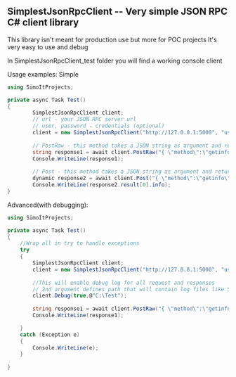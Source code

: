## SimplestJsonRpcClient -- Very simple JSON RPC C# client library

This library isn't meant for production use but more for POC projects 
It's very easy to use and debug 

In SimplestJsonRpcClient_test folder you will find a working console client


Usage examples: 
Simple
```C#
using SimoItProjects;

private async Task Test()
{
        SimplestJsonRpcClient client;
        // url - your JSON RPC server url
        // user, password - credentials (optional)
        client = new SimplestJsonRpcClient("http://127.0.0.1:5000", "user", "password");
        
        // PostRaw - this method takes a JSON string as argument and returns a raw JSON string response from server
        string response1 = await client.PostRaw("{ \"method\":\"getinfo\",\"params\":[]}");
        Console.WriteLine(response1);
        
        // Post - this method takes a JSON string as argument and returns parsed object from server response 
        dynamic response2 = await client.Post("{ \"method\":\"getinfo\",\"params\":[]}");
        Console.WriteLine(response2.result[0].info);     
}
```

Advanced(with debugging): 
```C#
using SimoItProjects;

private async Task Test()
{
    //Wrap all in try to handle exceptions
    try
    {
        SimplestJsonRpcClient client;
        client = new SimplestJsonRpcClient("http://127.0.0.1:5000", "user", "password");
        
        //This will enable debug log for all request and responses 
        // 2nd argument defines path that will contain log files like SimplestJsonRpcClient.log
        client.Debug(true,@"C:\Test");
        
        string response1 = await client.PostRaw("{ \"method\":\"getinfo\",\"params\":[]}");
        Console.WriteLine(response1);

    }
    catch (Exception e)
    {
        Console.WriteLine(e);
    }
     
}
```
